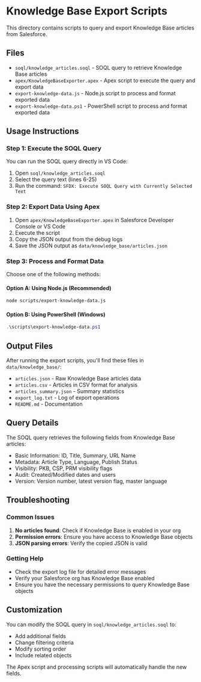 # Knowledge Base Export Scripts

This directory contains scripts to query and export Knowledge Base articles from Salesforce.

## Files

- `soql/knowledge_articles.soql` - SOQL query to retrieve Knowledge Base articles
- `apex/KnowledgeBaseExporter.apex` - Apex script to execute the query and export data
- `export-knowledge-data.js` - Node.js script to process and format exported data
- `export-knowledge-data.ps1` - PowerShell script to process and format exported data

## Usage Instructions

### Step 1: Execute the SOQL Query

You can run the SOQL query directly in VS Code:

1. Open `soql/knowledge_articles.soql`
2. Select the query text (lines 6-25)
3. Run the command: `SFDX: Execute SOQL Query with Currently Selected Text`

### Step 2: Export Data Using Apex

1. Open `apex/KnowledgeBaseExporter.apex` in Salesforce Developer Console or VS Code
2. Execute the script
3. Copy the JSON output from the debug logs
4. Save the JSON output as `data/knowledge_base/articles.json`

### Step 3: Process and Format Data

Choose one of the following methods:

#### Option A: Using Node.js (Recommended)
```bash
node scripts/export-knowledge-data.js
```

#### Option B: Using PowerShell (Windows)
```powershell
.\scripts\export-knowledge-data.ps1
```

## Output Files

After running the export scripts, you'll find these files in `data/knowledge_base/`:

- `articles.json` - Raw Knowledge Base articles data
- `articles.csv` - Articles in CSV format for analysis
- `articles_summary.json` - Summary statistics
- `export_log.txt` - Log of export operations
- `README.md` - Documentation

## Query Details

The SOQL query retrieves the following fields from Knowledge Base articles:

- Basic Information: ID, Title, Summary, URL Name
- Metadata: Article Type, Language, Publish Status
- Visibility: PKB, CSP, PRM visibility flags
- Audit: Created/Modified dates and users
- Version: Version number, latest version flag, master language

## Troubleshooting

### Common Issues

1. **No articles found**: Check if Knowledge Base is enabled in your org
2. **Permission errors**: Ensure you have access to Knowledge Base objects
3. **JSON parsing errors**: Verify the copied JSON is valid

### Getting Help

- Check the export log file for detailed error messages
- Verify your Salesforce org has Knowledge Base enabled
- Ensure you have the necessary permissions to query Knowledge Base objects

## Customization

You can modify the SOQL query in `soql/knowledge_articles.soql` to:

- Add additional fields
- Change filtering criteria
- Modify sorting order
- Include related objects

The Apex script and processing scripts will automatically handle the new fields.
